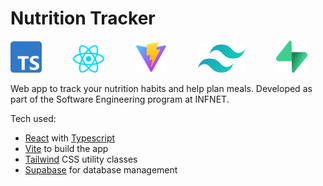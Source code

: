 # Nutrition Tracker

<div>
  <img src="./src/assets/typescript-logo.svg" alt="Typescript logo" width="50"/>  
    &emsp;&emsp;&emsp;
  <img src="./src/assets/react.svg" alt="React logo" width="50"/>
    &emsp;&emsp;&emsp;
  <img src="./src/assets/vite-logo.svg" alt="Vite logo" width="50"/>
    &emsp;&emsp;&emsp;
  <img src="./src/assets/tailwindcss-icon.svg" alt="Tailwind logo" width="75"/>
    &emsp;&emsp;&emsp;
  <img src="./src/assets/supabase-icon.svg" alt="Supabase logo" width="50"/>
<div>
  
Web app to track your nutrition habits and help plan meals.
Developed as part of the Software Engineering program at INFNET.

Tech used:

- [React](https://react.dev/) with [Typescript](https://www.typescriptlang.org/)
- [Vite](https://www.vitejs.dev) to build the app
- [Tailwind](https://tailwindcss.com/) CSS utility classes
- [Supabase](https://supabase.com/) for database management
